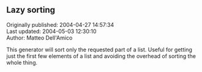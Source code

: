## Lazy sorting  
Originally published: 2004-04-27 14:57:34  
Last updated: 2004-05-03 12:30:10  
Author: Matteo Dell'Amico  
  
This generator will sort only the requested part of a list. Useful for getting just the first few elements of a list and avoiding the overhead of sorting the whole thing.